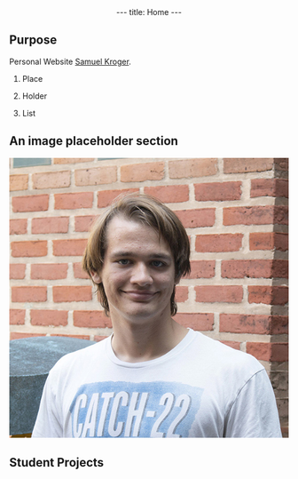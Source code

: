 <div style="text-align: center;">
---
title: Home
---
</div>



## Purpose

Personal Website [Samuel Kroger](https://samuel-kroger.github.io/).

1. Place

2. Holder

3. List

## An image placeholder section

![Figure 1](images/samuel_kroger.jpg?raw=true "Picture of Dr. Kroger")

## Student Projects




